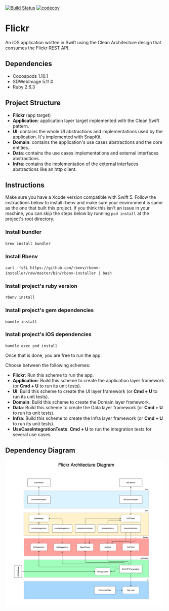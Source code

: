 [![Build Status](https://app.bitrise.io/app/5bbecc687c1ffc9f/status.svg?token=M4hB1gsIdrCoIFujgaGvDA)](https://app.bitrise.io/app/5bbecc687c1ffc9f) [![codecov](https://codecov.io/gh/matheusvds/Flickr/branch/develop/graph/badge.svg?token=N9X2X40WFE)](https://codecov.io/gh/matheusvds/Flickr)


# Flickr
An iOS application written in Swift using the Clean Architecture design that consumes the Flickr REST API.

## Dependencies
- Cocoapods 1.10.1
- SDWebImage 5.11.0
- Ruby 2.6.3

## Project Structure

- **Flickr** (app target)
- **Application**: application layer target implemented with the Clean Swift pattern.
- **UI**: contains the whole UI abstractions and implementations used by the application. It's implemented with SnapKit.
- **Domain**: contains the application's use cases abstractions and the core entities.
- **Data**: contains the use cases implementations and external interfaces abstractions.
- **Infra**: contains the implementation of the external interfaces abstractions like an http client.

## Instructions

Make sure you have a Xcode version compatible with Swift 5. Follow the instructions below to install rbenv and make sure your environment is same as the one that built this project. If you think this isn't an issue in your machine, you can skip the steps below by running `pod install` at the project's root directory.

### Install bundler

`brew install bundler`

### Install Rbenv

`curl -fsSL https://github.com/rbenv/rbenv-installer/raw/master/bin/rbenv-installer | bash`

### Install project's ruby version

`rbenv install`

### Install project's gem dependencies

`bundle install`

### Install project's iOS dependencies

`bundle exec pod install`

Once that is done, you are free to run the app.

Choose between the following schemes:
- **Flickr**: Run this scheme to run the app.
- **Application**: Build this scheme to create the application layer framework (or **Cmd + U** to run its unit tests).
- **UI**: Build this scheme to create the UI layer framework (or **Cmd + U** to run its unit tests).
- **Domain**: Build this scheme to create the Domain layer framework.
- **Data**: Build this scheme to create the Data layer framework (or **Cmd + U** to run its unit tests).
- **Infra**: Build this scheme to create the Infra layer framework (or **Cmd + U** to run its unit tests).
- **UseCaseIntegrationTests**: **Cmd + U** to run the integration tests for several use cases.

## Dependency Diagram

![Diagram](images/dependency-diagram.png)
